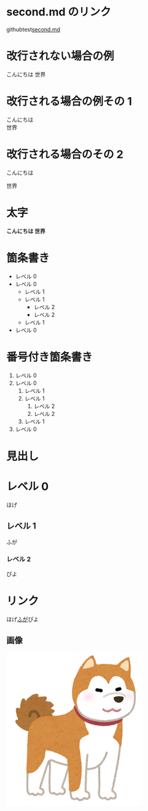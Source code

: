 # second.md のリンク

githubtest[second.md](./second.md)

# 改行されない場合の例

こんにちは
世界

# 改行される場合の例その 1

こんにちは  
世界

# 改行される場合のその 2

こんにちは

世界

# 太字

**こんにちは 世界**

# 箇条書き

- レベル 0
- レベル 0
  - レベル 1
  - レベル 1
    - レベル 2
    - レベル 2
  - レベル 1
- レベル 0

# 番号付き箇条書き

1. レベル 0
1. レベル 0
   1. レベル 1
   1. レベル 1
      1. レベル 2
      1. レベル 2
   1. レベル 1
1. レベル 0

# 見出し

# レベル 0

ほげ

## レベル 1

ふが

### レベル 2

ぴよ

# リンク

ほげ[ふが](https://github.com/)ぴよ

## 画像

![犬](./犬.png)
